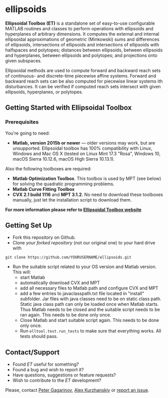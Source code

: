 ellipsoids
==========
**Ellipsoidal Toolbox (ET)** is a standalone set of easy-to-use configurable MATLAB routines and classes to perform 
operations with ellipsoids and hyperplanes of arbitrary dimensions. It computes the external and internal 
ellipsoidal approximations of geometric (Minkowski) sums and differences of ellipsoids, intersections of 
ellipsoids and intersections of ellipsoids with halfspaces and polytopes; distances between ellipsoids, 
between ellipsoids and hyperplanes, between ellipsoids and polytopes; and projections onto given subspaces.

Ellipsoidal methods are used to compute forward and backward reach sets of continuous- and discrete-time 
piecewise affine systems. Forward and backward reach sets can be also computed for piecewise linear systems 
ith disturbances. It can be verified if computed reach sets intersect with given ellipsoids, hyperplanes, 
or polytopes. 

Getting Started with Ellipsoidal Toolbox
------------------------------

### Prerequisites

You're going to need:

- **Matlab, version 2015b or newer** — older versions may work, but are unsupported. Ellipsoidal toolbox has 100% compatibility with Linux, Windows and Mac OS X (tested on Linux Mint 17.3 "Rosa", Windows 10, macOS Sierra 10.12.6, macOS High Sierra 10.13.1).

Also the following toolboxes are required:

- **Matlab Optimization Toolbox**. This toolbox is used by MPT (see below) for solving the quadratic programming problems.
- **Matlab Curve Fitting Toolbox**
- **CVX 2.1 build 1116** and **MPT 3.1.2**. No need to download these toolboxes manually, just let the installation script to download them.

**For more information please refer to [Ellipsoidal Toolbox website](http://systemanalysisdpt-cmc-msu.github.io/ellipsoids)**

Getting Set Up
------------------------------

- Fork this repository on Github.
- Clone *your forked repository* (not our original one) to your hard drive with 

```shell
git clone https://github.com/YOURUSERNAME/ellipsoids.git
```

- Run the suitable script related to your OS version and Matlab version. This will:
   * start Matlab
   * automatically download CVX and MPT
   * add all necessary files to Matlab path and configure CVX and MPT
   * add a few entries to javaclasspath.txt file located in "install" subfolder. Jar files with java classes need to be on static class path. Static java class path can only be loaded once when Matlab starts. Thus Matlab needs to be closed and the suitable script needs to be ran again. This needs to be done only once.
   * Close Matlab and start suitable script again. This needs to be done only once.
   * Run `elltool.test.run_tests` to make sure that everything works. All tests should pass.




Contact/Support
------------------------------

-   Found *ET* useful for something?
-   Found a bug and wish to report it?
-   Have questions, suggestions or feature requests?
-   Wish to contribute to the *ET* development? 

Please, contact [Peter Gagarinov](https://github.com/pgagarinov), [Alex Kurzhanskiy](http://lihodeev.com) or [report an issue](https://github.com/SystemAnalysisDpt-CMC-MSU/ellipsoids/issues).


